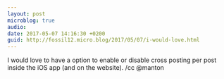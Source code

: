 ```yaml
---
layout: post
microblog: true
audio: 
date: 2017-05-07 14:16:30 +0200
guid: http://fossil12.micro.blog/2017/05/07/i-would-love.html
---
```

I would love to have a option to enable or disable cross posting per post inside the iOS app (and on the website). /cc @manton

